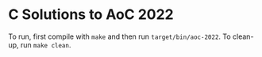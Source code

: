 # C Solutions to AoC 2022

To run, first compile with `make` and then run `target/bin/aoc-2022`.
To clean-up, run `make clean`.